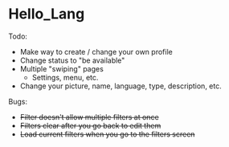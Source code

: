 # Hello_Lang

Todo:
  - Make way to create / change your own profile
  - Change status to "be available"
  - Multiple "swiping" pages
    - Settings, menu, etc.
  - Change your picture, name, language, type, description, etc.

Bugs:
  - ~~Filter doesn't allow multiple filters at once~~
  - ~~Filters clear after you go back to edit them~~
  - ~~Load current filters when you go to the filters screen~~
